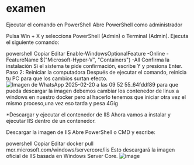 # examen
Ejecutar el comando en PowerShell
Abre PowerShell como administrador

Pulsa Win + X y selecciona PowerShell (Admin) o Terminal (Admin).
Ejecuta el siguiente comando:

powershell
Copiar
Editar
Enable-WindowsOptionalFeature -Online -FeatureName $("Microsoft-Hyper-V", "Containers") -All
Confirma la instalación
Si el sistema te pide confirmación, escribe Y y presiona Enter.
Paso 2: Reiniciar la computadora
Después de ejecutar el comando, reinicia tu PC para que los cambios surtan efecto.
![Imagen de WhatsApp 2025-02-20 a las 09 52 55_64fddf89](https://github.com/user-attachments/assets/a2b8c838-5f24-4303-afe0-cc65edac85c2)
para que pueda descargar la imagen debemos cambiar los contenedor de linux a windows en nuestro docker pero al hacerlo tenemos que iniciar otra vez el mismo proceso,una vez eso tarda y pesa 4Gig

*Descargar y ejecutar el contenedor de IIS
Ahora vamos a instalar y ejecutar IIS dentro de un contenedor.

Descargar la imagen de IIS
Abre PowerShell o CMD y escribe:

powershell
Copiar
Editar
docker pull mcr.microsoft.com/windows/servercore/iis
Esto descargará la imagen oficial de IIS basada en Windows Server Core.
![image](https://github.com/user-attachments/assets/f40e6fd0-a232-4f16-8d87-7ebfa2d5a903)
